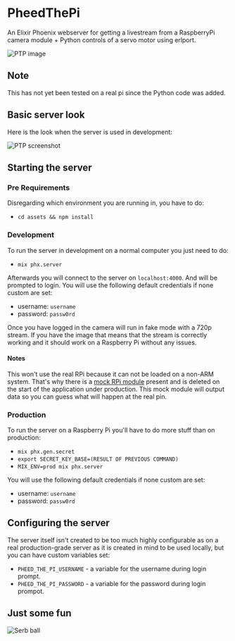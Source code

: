 # PheedThePi
An Elixir Phoenix webserver for getting a livestream from a RaspberryPi camera module + Python controls of a servo motor using erlport. 

![PTP image](https://raw.githubusercontent.com/zastrixarundell/pheed_the_pi/master/assets/static/images/banner.png "Pheed The Pi")

## Note
This has not yet been tested on a real pi since the Python code was added.

## Basic server look
Here is the look when the server is used in development:

![PTP screenshot](https://raw.githubusercontent.com/zastrixarundell/pheed_the_pi/master/assets/static/images/screenshot.png "Pheed The Pi screenshot")

## Starting the server

### Pre Requirements
Disregarding which environment you are running in, you have to do:
* `cd assets && npm install`

### Development
To run the server in development on a normal computer you just need to do:
* `mix phx.server`

Afterwards you will connect to the server on `localhost:4000`. And will be prompted to login. You will use the following default credentials if none custom are set:

* username: `username`
* password: `passw0rd`

Once you have logged in the camera will run in fake mode with a 720p stream. If you have the image that means that the stream is correctly working and it should work on a Raspberry Pi without any issues. 

#### Notes

This won't use the real RPi because it can not be loaded on a non-ARM system. That's why there is a [mock RPi module](https://github.com/zastrixarundell/pheed_the_pi/tree/master/priv/python/RPi/) present and is deleted on the start of the application under production. This mock module will output data so you can guess what will happen at the real pin.

### Production
To run the server on a Raspberry Pi you'll have to do more stuff than on production:

* `mix phx.gen.secret`
* `export SECRET_KEY_BASE=(RESULT OF PREVIOUS COMMAND)`
* `MIX_ENV=prod mix phx.server`

You will use the following default credentials if none custom are set:

* username: `username`
* password: `passw0rd`

## Configuring the server
The server itself isn't created to be too much highly configurable as on a real production-grade server as it is created in mind to be used locally, but you can have custom variables set:

* `PHEED_THE_PI_USERNAME` - a variable for the username during login prompt.
* `PHEED_THE_PI_PASSWORD` - a variable for the password during login prompot.

## Just some fun
![Serb ball](https://raw.githubusercontent.com/zastrixarundell/pheed_the_pi/master/assets/static/images/image.png "Serb ball")